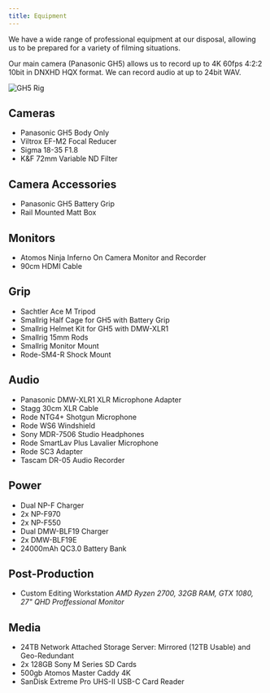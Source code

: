 ```yaml
---
title: Equipment
---
```


We have a wide range of professional equipment at our disposal, allowing us to be prepared for a variety of filming situations.

Our main camera (Panasonic GH5) allows us to record up to 4K 60fps 4:2:2 10bit in DNXHD HQX format. We can record audio at up to 24bit WAV.

![GH5 Rig](swanmedia/media/equipment/rig1.jpg "GH5 Rig")


## Cameras
* Panasonic GH5 Body Only
* Viltrox EF-M2 Focal Reducer
* Sigma 18-35 F1.8
* K&F 72mm Variable ND Filter

## Camera Accessories
* Panasonic GH5 Battery Grip
* Rail Mounted Matt Box

## Monitors
* Atomos Ninja Inferno On Camera Monitor and Recorder
* 90cm HDMI Cable

## Grip
* Sachtler Ace M Tripod
* Smallrig Half Cage for GH5 with Battery Grip
* Smallrig Helmet Kit for GH5 with DMW-XLR1
* Smallrig 15mm Rods
* Smallrig Monitor Mount
* Rode-SM4-R Shock Mount

## Audio
* Panasonic DMW-XLR1 XLR Microphone Adapter
* Stagg 30cm XLR Cable
* Rode NTG4+ Shotgun Microphone
* Rode WS6 Windshield
* Sony MDR-7506 Studio Headphones
* Rode SmartLav Plus Lavalier Microphone
* Rode SC3 Adapter
* Tascam DR-05 Audio Recorder

## Power
* Dual NP-F Charger
* 2x NP-F970
* 2x NP-F550
* Dual DMW-BLF19 Charger
* 2x DMW-BLF19E
* 24000mAh QC3.0 Battery Bank

## Post-Production
* Custom Editing Workstation
  *AMD Ryzen 2700, 32GB RAM, GTX 1080, 27" QHD Proffessional Monitor*

## Media
* 24TB Network Attached Storage Server: Mirrored (12TB Usable) and Geo-Redundant
* 2x 128GB Sony M Series SD Cards
* 500gb Atomos Master Caddy 4K
* SanDisk Extreme Pro UHS-II USB-C Card Reader
